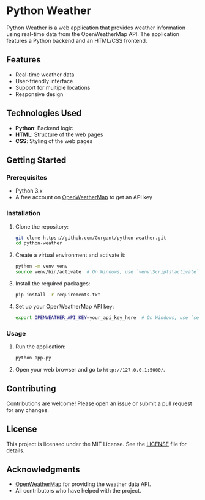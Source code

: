 # Python Weather

Python Weather is a web application that provides weather information using real-time data from the OpenWeatherMap API. The application features a Python backend and an HTML/CSS frontend.

## Features

- Real-time weather data
- User-friendly interface
- Support for multiple locations
- Responsive design

## Technologies Used

- **Python**: Backend logic
- **HTML**: Structure of the web pages
- **CSS**: Styling of the web pages

## Getting Started

### Prerequisites

- Python 3.x
- A free account on [OpenWeatherMap](https://openweathermap.org/) to get an API key

### Installation

1. Clone the repository:
    ```sh
    git clone https://github.com/Gurgant/python-weather.git
    cd python-weather
    ```

2. Create a virtual environment and activate it:
    ```sh
    python -m venv venv
    source venv/bin/activate  # On Windows, use `venv\Scripts\activate`
    ```

3. Install the required packages:
    ```sh
    pip install -r requirements.txt
    ```

4. Set up your OpenWeatherMap API key:
    ```sh
    export OPENWEATHER_API_KEY=your_api_key_here  # On Windows, use `set OPENWEATHER_API_KEY=your_api_key_here`
    ```

### Usage

1. Run the application:
    ```sh
    python app.py
    ```

2. Open your web browser and go to `http://127.0.0.1:5000/`.

## Contributing

Contributions are welcome! Please open an issue or submit a pull request for any changes.

## License

This project is licensed under the MIT License. See the [LICENSE](LICENSE) file for details.

## Acknowledgments

- [OpenWeatherMap](https://openweathermap.org/) for providing the weather data API.
- All contributors who have helped with the project.
